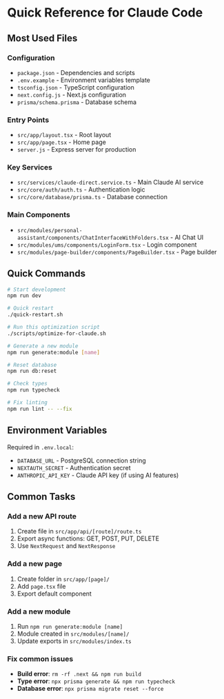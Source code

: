 # Quick Reference for Claude Code

## Most Used Files

### Configuration
- `package.json` - Dependencies and scripts
- `.env.example` - Environment variables template
- `tsconfig.json` - TypeScript configuration
- `next.config.js` - Next.js configuration
- `prisma/schema.prisma` - Database schema

### Entry Points
- `src/app/layout.tsx` - Root layout
- `src/app/page.tsx` - Home page
- `server.js` - Express server for production

### Key Services
- `src/services/claude-direct.service.ts` - Main Claude AI service
- `src/core/auth/auth.ts` - Authentication logic
- `src/core/database/prisma.ts` - Database connection

### Main Components
- `src/modules/personal-assistant/components/ChatInterfaceWithFolders.tsx` - AI Chat UI
- `src/modules/ums/components/LoginForm.tsx` - Login component
- `src/modules/page-builder/components/PageBuilder.tsx` - Page builder

## Quick Commands

```bash
# Start development
npm run dev

# Quick restart
./quick-restart.sh

# Run this optimization script
./scripts/optimize-for-claude.sh

# Generate a new module
npm run generate:module [name]

# Reset database
npm run db:reset

# Check types
npm run typecheck

# Fix linting
npm run lint -- --fix
```

## Environment Variables

Required in `.env.local`:
- `DATABASE_URL` - PostgreSQL connection string
- `NEXTAUTH_SECRET` - Authentication secret
- `ANTHROPIC_API_KEY` - Claude API key (if using AI features)

## Common Tasks

### Add a new API route
1. Create file in `src/app/api/[route]/route.ts`
2. Export async functions: GET, POST, PUT, DELETE
3. Use `NextRequest` and `NextResponse`

### Add a new page
1. Create folder in `src/app/[page]/`
2. Add `page.tsx` file
3. Export default component

### Add a new module
1. Run `npm run generate:module [name]`
2. Module created in `src/modules/[name]/`
3. Update exports in `src/modules/index.ts`

### Fix common issues
- **Build error**: `rm -rf .next && npm run build`
- **Type error**: `npx prisma generate && npm run typecheck`
- **Database error**: `npx prisma migrate reset --force`
